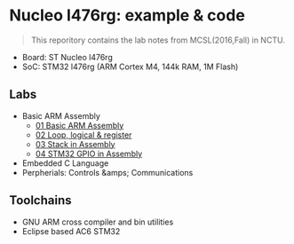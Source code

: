 Nucleo l476rg: example &amp; code
=================================

> This reporitory contains the lab notes from MCSL(2016,Fall) in NCTU.

* Board: ST Nucleo l476rg
* SoC: STM32 l476rg (ARM Cortex M4, 144k RAM, 1M Flash)

Labs
----
* Basic ARM Assembly
  + [01 Basic ARM Assembly](./01-basic-arm-assembly/)
  + [02 Loop, logical &amp; register](./02-loop-logical-register/)
  + [03 Stack in Assembly](./03-stack-in-assembly/)
  + [04 STM32 GPIO in Assembly](./04-stm32-gpio-in-assembly/)
* Embedded C Language
* Perpherials: Controls &amps; Communications

Toolchains
----------
* GNU ARM cross compiler and bin utilities
* Eclipse based AC6 STM32 


